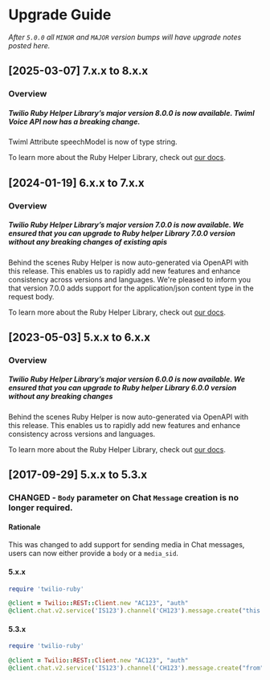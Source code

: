 # Upgrade Guide

_After `5.0.0` all `MINOR` and `MAJOR` version bumps will have upgrade notes
posted here._

[2025-03-07] 7.x.x to 8.x.x
-----------------------------
### Overview

##### Twilio Ruby Helper Library’s major version 8.0.0 is now available. Twiml Voice API now has a breaking change.

Twiml Attribute speechModel is now of type string.

To learn more about the Ruby Helper Library, check out [our docs](https://www.twilio.com/docs/libraries/ruby).

[2024-01-19] 6.x.x to 7.x.x
-----------------------------
### Overview

##### Twilio Ruby Helper Library’s major version 7.0.0 is now available. We ensured that you can upgrade to Ruby helper Library 7.0.0 version without any breaking changes of existing apis

Behind the scenes Ruby Helper is now auto-generated via OpenAPI with this release. This enables us to rapidly add new features and enhance consistency across versions and languages. 
We're pleased to inform you that version 7.0.0 adds support for the application/json content type in the request body.

To learn more about the Ruby Helper Library, check out [our docs](https://www.twilio.com/docs/libraries/ruby).

[2023-05-03] 5.x.x to 6.x.x
-----------------------------
### Overview

##### Twilio Ruby Helper Library’s major version 6.0.0 is now available. We ensured that you can upgrade to Ruby helper Library 6.0.0 version without any breaking changes

Behind the scenes Ruby Helper is now auto-generated via OpenAPI with this release. This  enables us to rapidly add new features and enhance consistency across versions and languages.

To learn more about the Ruby Helper Library, check out [our docs](https://www.twilio.com/docs/libraries/ruby).

[2017-09-29] 5.x.x to 5.3.x
---------------------------

### CHANGED - `Body` parameter on Chat `Message` creation is no longer required.

#### Rationale
This was changed to add support for sending media in Chat messages, users can now either provide a `body` or a `media_sid`.

#### 5.x.x
```ruby
require 'twilio-ruby'

@client = Twilio::REST::Client.new "AC123", "auth"
@client.chat.v2.service('IS123').channel('CH123').message.create("this is the body", "from")
```

#### 5.3.x
```ruby
require 'twilio-ruby'

@client = Twilio::REST::Client.new "AC123", "auth"
@client.chat.v2.service('IS123').channel('CH123').message.create("from", body:"this is the body")
```


